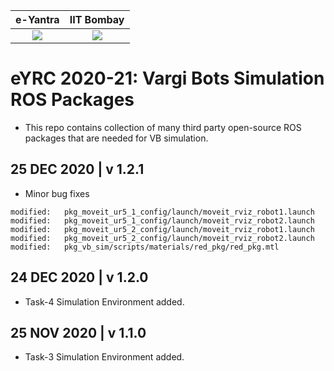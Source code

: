 |                      e-Yantra                      |                          IIT Bombay                          |
| :------------------------------------------------: | :----------------------------------------------------------: |
| ![](http://mooc.e-yantra.org/img/eYantra_logo.svg) | ![](https://upload.wikimedia.org/wikipedia/en/thumb/d/d0/IIT_Bombay_color_logo.png/220px-IIT_Bombay_color_logo.png) |



# eYRC 2020-21: Vargi Bots Simulation ROS Packages

* This repo contains collection of many third party open-source ROS packages that are needed for VB simulation.



## 25 DEC 2020 | v 1.2.1

* Minor bug fixes

```
modified:   pkg_moveit_ur5_1_config/launch/moveit_rviz_robot1.launch
modified:   pkg_moveit_ur5_1_config/launch/moveit_rviz_robot2.launch
modified:   pkg_moveit_ur5_2_config/launch/moveit_rviz_robot1.launch
modified:   pkg_moveit_ur5_2_config/launch/moveit_rviz_robot2.launch
modified:   pkg_vb_sim/scripts/materials/red_pkg/red_pkg.mtl
```



## 24 DEC 2020 | v 1.2.0

* Task-4 Simulation Environment added.

  

## 25 NOV 2020 | v 1.1.0

* Task-3 Simulation Environment added.